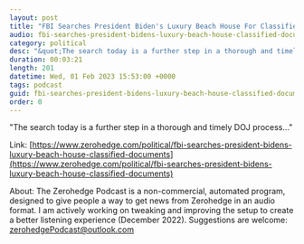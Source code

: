 ```yaml
---
layout: post
title: "FBI Searches President Biden's Luxury Beach House For Classified Documents"
audio: fbi-searches-president-bidens-luxury-beach-house-classified-documents-0
category: political
desc: "&quot;The search today is a further step in a thorough and timely DOJ process...&quot;"
duration: 00:03:21
length: 201
datetime: Wed, 01 Feb 2023 15:53:00 +0000
tags: podcast
guid: fbi-searches-president-bidens-luxury-beach-house-classified-documents-0
order: 0
---
```

&quot;The search today is a further step in a thorough and timely DOJ process...&quot;

Link: [https://www.zerohedge.com/political/fbi-searches-president-bidens-luxury-beach-house-classified-documents](https://www.zerohedge.com/political/fbi-searches-president-bidens-luxury-beach-house-classified-documents)

About: The Zerohedge Podcast is a non-commercial, automated program, designed to give people a way to get news from Zerohedge in an audio format.  I am actively working on tweaking and improving the setup to create a better listening experience (December 2022).  Suggestions are welcome: [zerohedgePodcast@outlook.com](mailto:zerohedgePodcast@outlook.com)